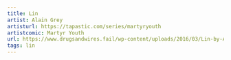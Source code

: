 ```yaml
---
title: Lin
artist: Alain Grey
artisturl: https://tapastic.com/series/martyryouth
artistcomic: Martyr Youth
url: https://www.drugsandwires.fail/wp-content/uploads/2016/03/Lin-by-Alain-Grey.jpg
tags: lin
---
```

